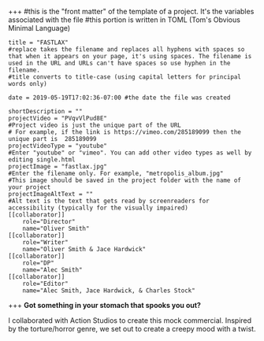 +++
    #this is the "front matter" of the template of a project. It's the variables associated with the file
    #this portion is written in TOML (Tom's Obvious Minimal Language)
    
    title = "FASTLAX"
    #replace takes the filename and replaces all hyphens with spaces so that when it appears on your page, it's using spaces. The filename is used in the URL and URLs can't have spaces so use hyphen in the filename.
    #title converts to title-case (using capital letters for principal words only)
    
    date = 2019-05-19T17:02:36-07:00 #the date the file was created
    
    shortDescription = ""
    projectVideo = "PVqvVlPud8E"
    #Project video is just the unique part of the URL  
    # For example, if the link is https://vimeo.com/285189099 then the unique part is  285189099
    projectVideoType = "youtube"
    #Enter "youtube" or "vimeo". You can add other video types as well by editing single.html 
    projectImage = "fastlax.jpg"
    #Enter the filename only. For example, "metropolis_album.jpg" 
    #This image should be saved in the project folder with the name of your project 
    projectImageAltText = ""
    #Alt text is the text that gets read by screenreaders for accessibility (typically for the visually impaired) 
    [[collaborator]]
        role="Director"
        name="Oliver Smith"
    [[collaborator]]
        role="Writer"
        name="Oliver Smith & Jace Hardwick"
    [[collaborator]]
        role="DP"
        name="Alec Smith"
    [[collaborator]]
        role="Editor"
        name="Alec Smith, Jace Hardwick, & Charles Stock"
+++
**Got something in your stomach that spooks you out?**


I collaborated with Action Studios to create this mock commercial. Inspired by the torture/horror genre, we set out to create a creepy mood with a twist.


